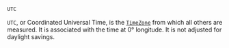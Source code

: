 ```julia
UTC
```

`UTC`, or Coordinated Universal Time, is the [`TimeZone`](@ref) from which all others are measured. It is associated with the time at 0° longitude. It is not adjusted for daylight savings.
